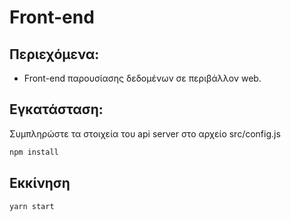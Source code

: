 # Front-end

## Περιεχόμενα:
- Front-end παρουσίασης δεδομένων σε περιβάλλον web.

## Εγκατάσταση:
Συμπληρώστε τα στοιχεία του api server στο αρχείο src/config.js 
```sh
npm install
```
## Εκκίνηση
```sh
yarn start
```

